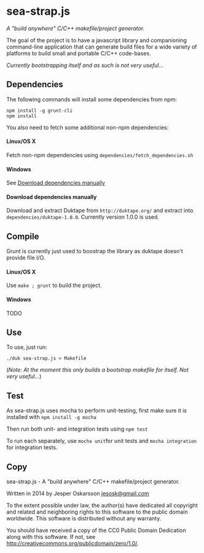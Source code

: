 # sea-strap.js
_A "build anywhere" C/C++ makefile/project generator._

The goal of the project is to have a javascript library and companioning command-line application
that can generate build files for a wide variety of platforms to build small and portable
C/C++ code-bases.

*Currently bootstrapping itself and as such is not very useful...*

## Dependencies
The following commands will install some dependencies from npm:

```
npm install -g grunt-cli
npm install
```

You also need to fetch some additional non-npm dependencies:

#### Linux/OS X
Fetch non-npm dependencies using `dependencies/fetch_dependencies.sh`

#### Windows
See [Download dependencies manually](#download-dependencies-manually)

#### Download dependencies manually
Download and extract Duktape from `http://duktape.org/` and extract into `dependencies/duktape-1.0.0`.
Currently version 1.0.0 is used.

## Compile
Grunt is currently just used to boostrap the library as duktape
doesn't provide file I/O.

#### Linux/OS X
Use `make ; grunt` to build the project.

#### Windows
TODO

## Use
To use, just run:
```
./duk sea-strap.js > Makefile
```

(_Note: At the moment this only builds a bootstrap makefile for itself. Not very useful..._)

## Test
As sea-strap.js uses mocha to perform unit-testing,
first make sure it is installed with `npm install -g mocha`

Then run both unit- and integration tests using `npm test`

To run each separately, use `mocha unit`for unit tests and `mocha integration` for integration tests.

## Copy
sea-strap.js - A "build anywhere" C/C++ makefile/project generator.

Written in 2014 by Jesper Oskarsson jesosk@gmail.com

To the extent possible under law, the author(s) have dedicated all copyright
and related and neighboring rights to this software to the public domain worldwide.
This software is distributed without any warranty.

You should have received a copy of the CC0 Public Domain Dedication along with this software.
If not, see <http://creativecommons.org/publicdomain/zero/1.0/>.
